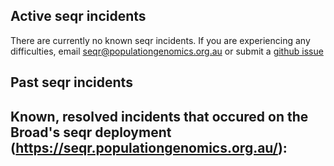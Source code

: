 ## Active seqr incidents

There are currently no known seqr incidents. 
If you are experiencing any difficulties, email seqr@populationgenomics.org.au or submit a [github issue](https://github.com/broadinstitute/seqr/issues)

## Past seqr incidents

Known, resolved incidents that occured on the Broad's seqr deployment (https://seqr.populationgenomics.org.au/): 
- 
